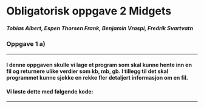 # Obligatorisk oppgave 2 Midgets

##### _Tobias Albert_, _Espen Thorsen Frank_, _Benjamin Vraspi_, _Fredrik Svartvatn_

### Oppgave 1 a) 

----------------------------------------------------------------------------------

#### I denne oppgaven skulle vi lage et program som skal kunne hente inn en fil og returnere ulike verdier som kb, mb, gb. I tillegg til det skal programmet kunne sjekke en rekke fler detaljert informasjon om en fil.  
#### Vi løste dette med følgende kode: 

----------------------------------------------------------------------------------
